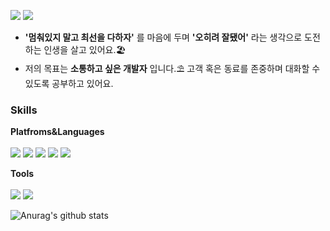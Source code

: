 [<img src="https://img.shields.io/badge/About me-000000?style=flat-square&logo=Notion&logoColor=white"/></a>]([hy0417sage@gmail.com](https://rectangular-ghost-400.notion.site/818aa36a0e324680a97ba024ecfe8ea1))
[<img src="https://img.shields.io/badge/hy0417sage@gmail.com-EA4335?style=flat-square&logo=Gmail&logoColor=white"/></a>](hy0417sage@gmail.com)

- **'멈춰있지 말고 최선을 다하자'** 를 마음에 두며 **'오히려 잘됐어'** 라는 생각으로 도전하는 인생을 살고 있어요.🏖</br>
- 저의 목표는 **소통하고 싶은 개발자** 입니다.⛱ 고객 혹은 동료를 존중하며 대화할 수 있도록 공부하고 있어요.

<!--
**hy0417sage/hy0417sage** is a ✨ _special_ ✨ repository because its `README.md` (this file) appears on your GitHub profile.

Here are some ideas to get you started:

- 🔭 I’m currently working on ...
- 🌱 I’m currently learning ...
- 👯 I’m looking to collaborate on ...
- 🤔 I’m looking for help with ...
- 💬 Ask me about ...
- 📫 How to reach me: ...
- 😄 Pronouns: ...
- ⚡ Fun fact: ...
-->

### Skills

**Platfroms&Languages**</br></br>
<img src="https://img.shields.io/badge/Android-3DDC84?style=flat-square&logo=Android&logoColor=white"/></a>
<img src="https://img.shields.io/badge/Qt-41CD52?style=flat-square&logo=Qt&logoColor=white"/></a>
<img src="https://img.shields.io/badge/Kotlin-7F52FF?style=flat-square&logo=Kotlin&logoColor=white"/></a>
<img src="https://img.shields.io/badge/Java-FC4C02?style=flat-square&logo=Java&logoColor=white"/></a>
<img src="https://img.shields.io/badge/C++-00599C?style=flat-square&logo=C%2B%2B&logoColor=white"/></a>

<!-- <img src="https://img.shields.io/badge/Python-0080FF?style=flat-square&logo=Python&logoColor=white"/></a> -->

**Tools**</br></br>
<img src="https://img.shields.io/badge/Firebase-FFCA28?style=flat-square&logo=Firebase&logoColor=white"/></a>
<img src="https://img.shields.io/badge/Git-F05032?style=flat-square&logo=Git&logoColor=white"/></a></br> 

![Anurag's github stats](https://github-readme-stats.vercel.app/api?username=hy0417sage&show_icons=true&theme=graywhite)


